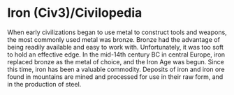 # Iron (Civ3)/Civilopedia

When early civilizations began to use metal to construct tools and weapons, the most commonly used metal was bronze. Bronze had the advantage of being readily available and easy to work with. Unfortunately, it was too soft to hold an effective edge. In the mid-14th century BC in central Europe, iron replaced bronze as the metal of choice, and the Iron Age was begun. Since this time, iron has been a valuable commodity. Deposits of iron and iron ore found in mountains are mined and processed for use in their raw form, and in the production of steel.